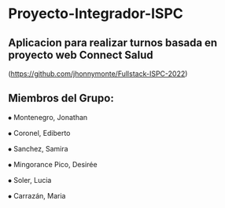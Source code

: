 # Proyecto-Integrador-ISPC

## Aplicacion para realizar turnos basada en proyecto web Connect Salud
(https://github.com/jhonnymonte/Fullstack-ISPC-2022) 

## Miembros del Grupo:

⦁	Montenegro, Jonathan

⦁	Coronel, Ediberto

⦁	Sanchez, Samira

⦁	Mingorance Pico, Desirée

⦁	Soler,  Lucia

⦁	Carrazán, Maria
